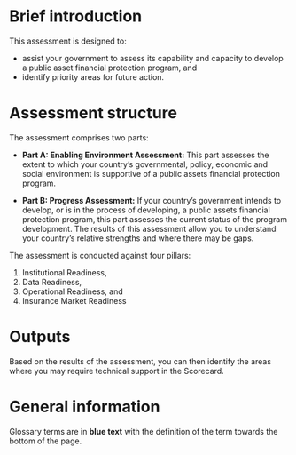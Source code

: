 # Brief introduction

This assessment is designed to:

- assist your government to assess its capability and capacity to develop a public asset financial protection program, and
- identify priority areas for future action.

# Assessment structure

The assessment comprises two parts:

- **Part A: Enabling Environment Assessment:**
  This part assesses the extent to which your country’s governmental, policy, economic and social environment is supportive of a public assets financial protection program.

- **Part B: Progress Assessment:**
  If your country’s government intends to develop, or is in the process of developing, a public assets financial protection program, this part assesses the current status of the program development. The results of this assessment allow you to understand your country’s relative strengths and where there may be gaps.

The assessment is conducted against four pillars:

1. Institutional Readiness,
2. Data Readiness,
3. Operational Readiness, and
4. Insurance Market Readiness

# Outputs

Based on the results of the assessment, you can then identify the areas where you may require technical support in the Scorecard.

# General information

Glossary terms are in **blue text** with the definition of the term towards the bottom of the page.


 
